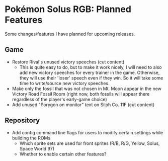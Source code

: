 # Pokémon Solus RGB: Planned Features

Some changes/features I have planned for upcoming releases.

## Game
- Restore Rival's unused victory speeches (cut content)
    - This is quite easy to do, but to make it work nicely, I will need to also add new victory speeches for every trainer in the game. Otherwise, they will use their 'loser' speech even if they win. So it will take some time to write/source new victory speeches.
- Make only the fossil that was not chosen in Mt. Moon appear in the new Victory Road Fossil Room (right now, both fossils will appear there regardless of the player's early-game choice)
- Add unused "Porygon on monitor" text on Silph Co. 11F (cut content)

## Repository
- Add config command line flags for users to modify certain settings while building the ROMs
    - Which sprite sets are used for front sprites (R/B, R/G, Yellow, Solus, Space World 97)
    - Whether to enable certain other features?